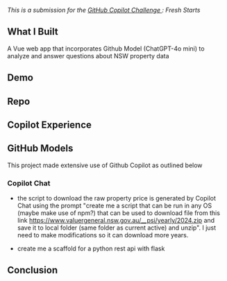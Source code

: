 *This is a submission for the [GitHub Copilot Challenge ](https://dev.to/challenges/github): Fresh Starts*

## What I Built

A Vue web app that incorporates Github Model (ChatGPT-4o mini) to analyze and answer questions about NSW property data

## Demo
<!-- Share a link to your app and include some screenshots, gifs, or videos here. -->

## Repo
<!-- Embed your public github repository here. -->

## Copilot Experience
<!-- Describe how you used Copilot throughout the development process, including prompts, edits, chat, autocomplete, model switcher, etc. -->

## GitHub Models

This project made extensive use of Github Copilot as outlined below

### Copilot Chat

* the script to download the raw property price is generated by Copilot Chat using the prompt "create me a script that can be run in any OS (maybe make use of npm?) that can be used to download file from this link https://www.valuergeneral.nsw.gov.au/__psi/yearly/2024.zip and save it to local folder (same folder as current active) and unzip". I just need to make modifications so it can download more years.

* create me a scaffold for a python rest api with flask

## Conclusion

<!-- Reflect on your experience and the potential impact of your project -->

<!-- Team Submissions: Please pick one member to publish the submission and credit teammates by listing their DEV usernames directly in the body of the post. -->

<!-- Don't forget to add a cover image (if you want). -->

<!-- Thanks for participating!  -->